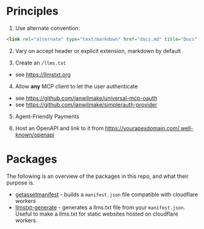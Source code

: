 # Principles

1. Use alternate convention:

```html
<link rel="alternate" type="text/markdown" href="docs.md" title="Docs" />
```

2. Vary on accept header or explicit extension, markdown by default

3. Create an `/llms.txt`

- see https://llmstxt.org

4. Allow **any** MCP client to let the user authenticate

- see https://github.com/janwilmake/universal-mcp-oauth
- see https://github.com/janwilmake/simplerauth-provider

5. Agent-Friendly Payments

6. Host an OpenAPI and link to it from https://yourapexdomain.com/.well-known/openapi

# Packages

The following is an overview of the packages in this repo, and what their purpose is.

- [getassetmanifest](packages/getassetmanifest/) - builds a `manifest.json` file compatible with cloudflare workers
- [llmstxt-generate](packages/llmstxt-generate/) - generates a llms.txt file from your `manifest.json`. Useful to make a llms.txt for static websites hosted on cloudflare workers.
